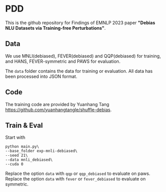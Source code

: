 # PDD
This is the github repository for Findings of EMNLP 2023 paper **"Debias NLU Datasets via Training-free Perturbations"**.

## Data
We use MNLI(debiased), FEVER(debiased) and QQP(debiased) for training, and HANS, FEVER-symmetric and PAWS for evaluation.

The `data` folder contains the data for training or evaluation. All data has been processed into JSON format.

## Code
The training code are provided by Yuanhang Tang https://github.com/yuanhangtangle/shuffle-debias.

## Train & Eval
Start with 
```
python main.py\
--base_folder exp-mnli-debiased\
--seed 21\
--data mnli_debiased\
--cuda 0
```
Replace the option `data` with `qqp` or `qqp_debiased` to evaluate on paws.
Replace the option `data` with `fever` or `fever_debiased` to evaluate on symmetric.

